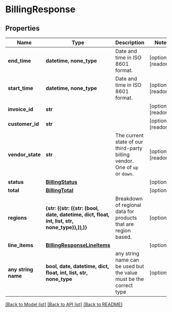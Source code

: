 # BillingResponse


## Properties
Name | Type | Description | Notes
------------ | ------------- | ------------- | -------------
**end_time** | **datetime, none_type** | Date and time in ISO 8601 format. | [optional] [readonly] 
**start_time** | **datetime, none_type** | Date and time in ISO 8601 format. | [optional] [readonly] 
**invoice_id** | **str** |  | [optional] [readonly] 
**customer_id** | **str** |  | [optional] [readonly] 
**vendor_state** | **str** | The current state of our third-party billing vendor. One of `up` or `down`. | [optional] [readonly] 
**status** | [**BillingStatus**](BillingStatus.md) |  | [optional] 
**total** | [**BillingTotal**](BillingTotal.md) |  | [optional] 
**regions** | **{str: ({str: ({str: (bool, date, datetime, dict, float, int, list, str, none_type)},)},)}** | Breakdown of regional data for products that are region based. | [optional] 
**line_items** | [**BillingResponseLineItems**](BillingResponseLineItems.md) |  | [optional] 
**any string name** | **bool, date, datetime, dict, float, int, list, str, none_type** | any string name can be used but the value must be the correct type | [optional]

[[Back to Model list]](../README.md#documentation-for-models) [[Back to API list]](../README.md#documentation-for-api-endpoints) [[Back to README]](../README.md)


